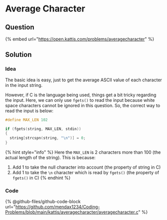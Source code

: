 # Average Character

## Question

{% embed url="https://open.kattis.com/problems/averagecharacter" %}

## Solution

### Idea

The basic idea is easy, just to get the average ASCII value of each character in the input string.

However, if C is the language being used, things get a bit tricky regarding the input. Here, we can only use `fgets()` to read the input because white space characters cannot be ignored in this question. So, the correct way to read the input is below:

```c
#define MAX_LEN 102

if (fgets(string, MAX_LEN, stdin))
{
  string[strcspn(string, "\n")] = 0;
}
```

{% hint style="info" %}
Here the `MAX_LEN` is 2 characters more than 100 (the actual length of the string). This is because:

1. Add 1 to take the null character into account (the property of string in C)
2. Add 1 to take the `\n` character which is read by `fgets()` (the property of `fgets()` in C)
{% endhint %}

### Code

{% @github-files/github-code-block url="https://github.com/mendax1234/Coding-Problems/blob/main/kattis/averagecharacter/averagecharacter.c" %}
